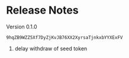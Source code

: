 # Release Notes

Version 0.1.0
```
9hqZB9WZZ5Xf7DyZjKvJB76XX2XyrsaTjnkxbYYXExFV
```
1. delay withdraw of seed token
